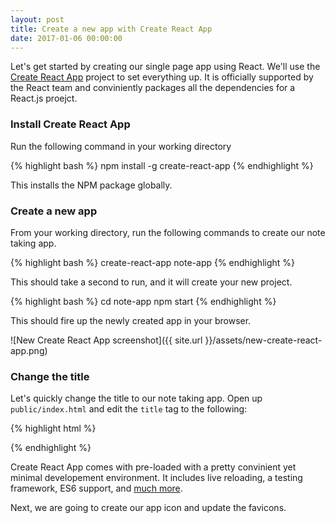 ```yaml
---
layout: post
title: Create a new app with Create React App
date: 2017-01-06 00:00:00
---
```


Let's get started by creating our single page app using React. We'll use the [Create React App](https://github.com/facebookincubator/create-react-app) project to set everything up. It is officially supported by the React team and conviniently packages all the dependencies for a React.js proejct.

### Install Create React App

Run the following command in your working directory

{% highlight bash %}
npm install -g create-react-app
{% endhighlight %}

This installs the NPM package globally.

### Create a new app

From your working directory, run the following commands to create our note taking app.

{% highlight bash %}
create-react-app note-app
{% endhighlight %}

This should take a second to run, and it will create your new project.

{% highlight bash %}
cd note-app
npm start
{% endhighlight %}

This should fire up the newly created app in your browser.

![New Create React App screenshot]({{ site.url }}/assets/new-create-react-app.png)

### Change the title

Let's quickly change the title to our note taking app. Open up `public/index.html` and edit the `title` tag to the following:

{% highlight html %}
<title>Scratch - A simple note taking app</title>
{% endhighlight %}

Create React App comes with pre-loaded with a pretty convinient yet minimal developement environment. It includes live reloading, a testing framework, ES6 support, and [much more](https://github.com/facebookincubator/create-react-app#why-use-this).

Next, we are going to create our app icon and update the favicons.
